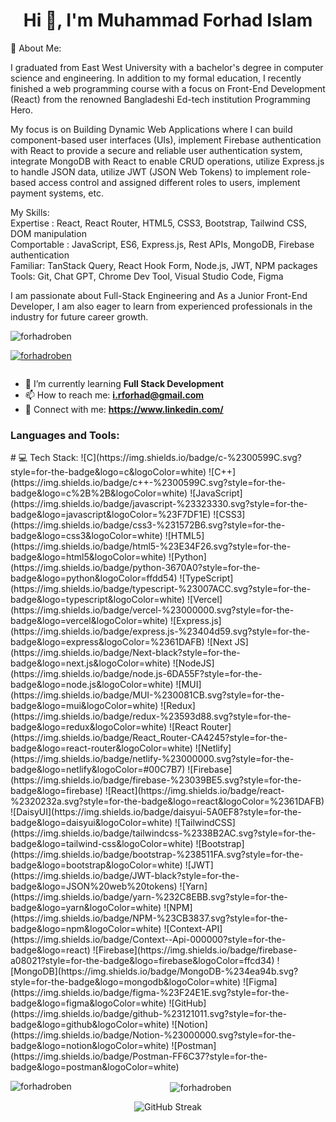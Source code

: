 <h1 align="center">Hi 👋, I'm Muhammad Forhad Islam</h1>
💫 About Me:

<p>I graduated from East West University with a bachelor's degree in computer science and engineering. In addition to my formal education, I recently finished a web programming course with a focus on Front-End Development (React) from the renowned Bangladeshi Ed-tech institution Programming Hero.

My focus is on Building Dynamic Web Applications where I can build component-based user interfaces (UIs), implement Firebase authentication with React to provide a secure and reliable user authentication system, integrate MongoDB with React to enable CRUD operations, utilize Express.js to handle JSON data, utilize JWT (JSON Web Tokens) to implement role-based access control and assigned different roles to users, implement payment systems, etc.

My Skills:<br/>
Expertise : React, React Router, HTML5, CSS3, Bootstrap, Tailwind CSS, DOM manipulation
<br/>
Comportable : JavaScript, ES6, Express.js, Rest APIs, MongoDB, Firebase authentication
<br/>
Familiar: TanStack Query, React Hook Form, Node.js, JWT, NPM packages
<br/>
Tools: Git, Chat GPT, Chrome Dev Tool, Visual Studio Code, Figma
<br/>

I am passionate about Full-Stack Engineering and As a Junior Front-End Developer, I am also eager to learn from experienced professionals in the industry for future career growth.
</p>

<p align="left"> <img src="https://komarev.com/ghpvc/?username=forhadroben&label=Profile%20views&color=0e75b6&style=flat" alt="forhadroben" /> </p>

<p > <a href="https://github.com/ryo-ma/github-profile-trophy"><img src="https://github-profile-trophy.vercel.app/?username=forhadroben" alt="forhadroben" /></a> </p>

<p align="left"> <a href="https://twitter.com/" target="blank"><img src="https://img.shields.io/twitter/follow/?logo=twitter&style=for-the-badge" alt="" /></a> </p>

- 🌱 I’m currently learning **Full Stack Development**
- 📫 How to reach me: **i.rforhad@gmail.com**
- 🌱 Connect with me: **<a href="https://www.linkedin.com/in/forhad11/" target="_blank" rel="noreferrer"> https://www.linkedin.com/ </a>**


<h3 align="left">Languages and Tools:</h3>
# 💻 Tech Stack:
![C](https://img.shields.io/badge/c-%2300599C.svg?style=for-the-badge&logo=c&logoColor=white) ![C++](https://img.shields.io/badge/c++-%2300599C.svg?style=for-the-badge&logo=c%2B%2B&logoColor=white) ![JavaScript](https://img.shields.io/badge/javascript-%23323330.svg?style=for-the-badge&logo=javascript&logoColor=%23F7DF1E) ![CSS3](https://img.shields.io/badge/css3-%231572B6.svg?style=for-the-badge&logo=css3&logoColor=white) ![HTML5](https://img.shields.io/badge/html5-%23E34F26.svg?style=for-the-badge&logo=html5&logoColor=white) ![Python](https://img.shields.io/badge/python-3670A0?style=for-the-badge&logo=python&logoColor=ffdd54) ![TypeScript](https://img.shields.io/badge/typescript-%23007ACC.svg?style=for-the-badge&logo=typescript&logoColor=white) ![Vercel](https://img.shields.io/badge/vercel-%23000000.svg?style=for-the-badge&logo=vercel&logoColor=white) ![Express.js](https://img.shields.io/badge/express.js-%23404d59.svg?style=for-the-badge&logo=express&logoColor=%2361DAFB) ![Next JS](https://img.shields.io/badge/Next-black?style=for-the-badge&logo=next.js&logoColor=white) ![NodeJS](https://img.shields.io/badge/node.js-6DA55F?style=for-the-badge&logo=node.js&logoColor=white) ![MUI](https://img.shields.io/badge/MUI-%230081CB.svg?style=for-the-badge&logo=mui&logoColor=white) ![Redux](https://img.shields.io/badge/redux-%23593d88.svg?style=for-the-badge&logo=redux&logoColor=white) ![React Router](https://img.shields.io/badge/React_Router-CA4245?style=for-the-badge&logo=react-router&logoColor=white) ![Netlify](https://img.shields.io/badge/netlify-%23000000.svg?style=for-the-badge&logo=netlify&logoColor=#00C7B7) ![Firebase](https://img.shields.io/badge/firebase-%23039BE5.svg?style=for-the-badge&logo=firebase) ![React](https://img.shields.io/badge/react-%2320232a.svg?style=for-the-badge&logo=react&logoColor=%2361DAFB) ![DaisyUI](https://img.shields.io/badge/daisyui-5A0EF8?style=for-the-badge&logo=daisyui&logoColor=white) ![TailwindCSS](https://img.shields.io/badge/tailwindcss-%2338B2AC.svg?style=for-the-badge&logo=tailwind-css&logoColor=white) ![Bootstrap](https://img.shields.io/badge/bootstrap-%238511FA.svg?style=for-the-badge&logo=bootstrap&logoColor=white) ![JWT](https://img.shields.io/badge/JWT-black?style=for-the-badge&logo=JSON%20web%20tokens) ![Yarn](https://img.shields.io/badge/yarn-%232C8EBB.svg?style=for-the-badge&logo=yarn&logoColor=white) ![NPM](https://img.shields.io/badge/NPM-%23CB3837.svg?style=for-the-badge&logo=npm&logoColor=white) ![Context-API](https://img.shields.io/badge/Context--Api-000000?style=for-the-badge&logo=react) ![Firebase](https://img.shields.io/badge/firebase-a08021?style=for-the-badge&logo=firebase&logoColor=ffcd34) ![MongoDB](https://img.shields.io/badge/MongoDB-%234ea94b.svg?style=for-the-badge&logo=mongodb&logoColor=white) ![Figma](https://img.shields.io/badge/figma-%23F24E1E.svg?style=for-the-badge&logo=figma&logoColor=white) ![GitHub](https://img.shields.io/badge/github-%23121011.svg?style=for-the-badge&logo=github&logoColor=white) ![Notion](https://img.shields.io/badge/Notion-%23000000.svg?style=for-the-badge&logo=notion&logoColor=white) ![Postman](https://img.shields.io/badge/Postman-FF6C37?style=for-the-badge&logo=postman&logoColor=white)

<div align='center'><p><img align="left" src="https://github-readme-stats.vercel.app/api/top-langs?username=forhadroben&show_icons=true&locale=en&theme=tokyonight" alt="forhadroben" /></p>

<p>&nbsp;<img align="center" src="https://github-readme-stats.vercel.app/api?username=forhadroben&show_icons=true&locale=en&theme=tokyonight" alt="forhadroben" /></p></div>


<div align="center">
  <img src="https://github-readme-streak-stats.herokuapp.com/?user=forhadroben&theme=tokyonight&hide_border=true" alt="GitHub Streak" />
</div>


